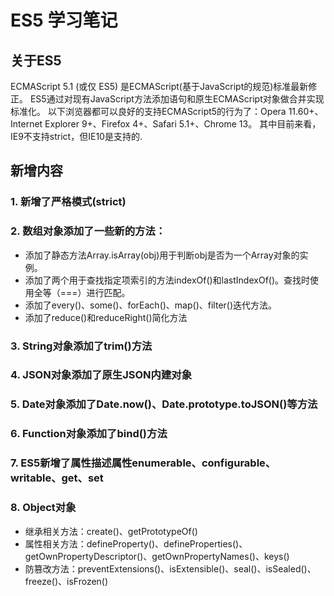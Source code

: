 # ES5 学习笔记

## 关于ES5
ECMAScript 5.1 (或仅 ES5) 是ECMAScript(基于JavaScript的规范)标准最新修正。
ES5通过对现有JavaScript方法添加语句和原生ECMAScript对象做合并实现标准化。
以下浏览器都可以良好的支持ECMAScript5的行为了：Opera 11.60+、Internet Explorer 9+、Firefox 4+、Safari 5.1+、Chrome 13。
其中目前来看，IE9不支持strict，但IE10是支持的.
## 新增内容

### 1. 新增了严格模式(strict)

### 2. 数组对象添加了一些新的方法：
* 添加了静态方法Array.isArray(obj)用于判断obj是否为一个Array对象的实例。
* 添加了两个用于查找指定项索引的方法indexOf()和lastIndexOf()。查找时使用全等（===）进行匹配。
* 添加了every()、some()、forEach()、map()、filter()迭代方法。
* 添加了reduce()和reduceRight()简化方法

### 3. String对象添加了trim()方法

### 4. JSON对象添加了原生JSON内建对象

### 5. Date对象添加了Date.now()、Date.prototype.toJSON()等方法

### 6. Function对象添加了bind()方法

### 7. ES5新增了属性描述属性enumerable、configurable、writable、get、set

### 8. Object对象
* 继承相关方法：create()、getPrototypeOf() 
* 属性相关方法：defineProperty()、defineProperties()、getOwnPropertyDescriptor()、getOwnPropertyNames()、keys()
* 防篡改方法：preventExtensions()、isExtensible()、seal()、isSealed()、freeze()、isFrozen() 